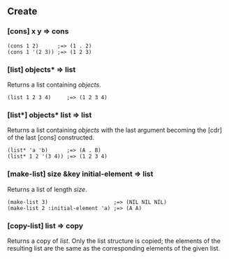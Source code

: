 ## Create

### [cons] x y => cons

~~~
(cons 1 2)      ;=> (1 . 2)
(cons 1 '(2 3)) ;=> (1 2 3)
~~~

### [list] objects\* => list

Returns a list containing *objects*.

~~~
(list 1 2 3 4)     ;=> (1 2 3 4)
~~~

### [list\*] objects\* list => list

Returns a list containing *objects* with the last argument
becoming the [cdr] of the last [cons] constructed.

~~~
(list* 'a 'b)      ;=> (A . B)
(list* 1 2 '(3 4)) ;=> (1 2 3 4)
~~~

### [make-list] size &key initial-element => list

Returns a list of length *size*.

~~~
(make-list 3)                     ;=> (NIL NIL NIL)
(make-list 2 :initial-element 'a) ;=> (A A)
~~~

### [copy-list] list => copy

Returns a copy of *list*. Only the list structure is copied;
the elements of the resulting list are the same as the
corresponding elements of the given list.
